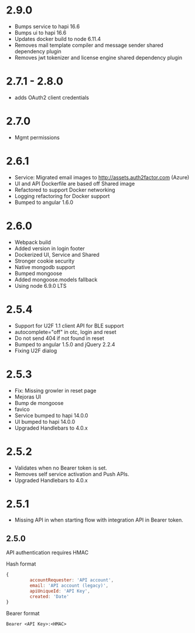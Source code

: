 # 2.9.0

* Bumps service to hapi 16.6
* Bumps ui to hapi 16.6
* Updates docker build to node 6.11.4
* Removes mail template compiler and message sender shared dependency plugin
* Removes jwt tokenizer and license  engine shared dependency plugin

# 2.7.1 - 2.8.0

* adds OAuth2 client credentials 

# 2.7.0

* Mgmt permissions

# 2.6.1

* Service: Migrated email images to http://assets.auth2factor.com (Azure)
* UI and API Dockerfile are based off Shared image
* Refactored to support Docker networking
* Logging refactoring for Docker support
* Bumped to angular 1.6.0

# 2.6.0

* Webpack build
* Added version in login footer
* Dockerized UI, Service and Shared
* Stronger cookie security
* Native mongodb support
* Bumped mongoose
* Added mongoose.models fallback
* Using node 6.9.0 LTS

# 2.5.4

* Support for U2F 1.1 client API for BLE support
* autocomplete="off" in otc, login and reset
* Do not send 404 if not found in reset
* Bumped to angular 1.5.0 and jQuery 2.2.4
* Fixing U2F dialog

# 2.5.3

* Fix: Missing growler in reset page
* Mejoras UI
* Bump de mongoose
* favico
* Service bumped to hapi 14.0.0
* UI bumped to hapi 14.0.0
* Upgraded Handlebars to 4.0.x


# 2.5.2

* Validates when no Bearer token is set.
* Removes self service activation and Push APIs.
* Upgraded Handlebars to 4.0.x

# 2.5.1

* Missing API in when starting flow with integration API in Bearer token.

## 2.5.0

API authentication requires HMAC

Hash format

```javascript
{
         accountRequester: 'API account',
         email: 'API account (legacy)',
         apiUniqueId: 'API Key',
         created: 'Date'       
}
```

Bearer format

`Bearer <API Key>:<HMAC>`